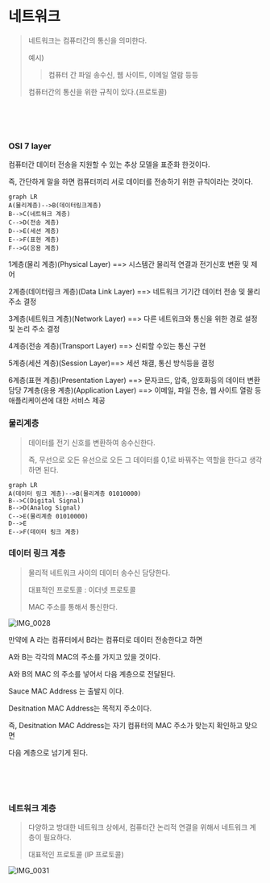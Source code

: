 # 네트워크 

> 네트워크는 컴퓨터간의 통신을 의미한다.
> 
> 예시)
> >
> > 컴퓨터 간 파일 송수신, 웹 사이트, 이메일 열람 등등 
> 
> 컴퓨터간의 통신을 위한 규칙이 있다.(프로토콜)
<br>
<br>
<br>

### OSI 7 layer 

 컴퓨터간 데이터 전송을 지원할 수 있는 추상 모델을 표준화 한것이다.
 
 즉, 간단하게 말을 하면 컴퓨터끼리 서로 데이터를 전송하기 위한 규칙이라는 것이다.


```mermaid
graph LR
A(물리계층)-->B(데이터링크계층)
B-->C(네트워크 계층)
C-->D(전송 계층)
D-->E(세션 계층)
E-->F(표현 계층)
F-->G(응용 계층)
```

1계층(물리 계층)(Physical Layer) ==> 시스템간 물리적 연결과 전기신호 변환 및 제어 

2계층(데이터링크 계층)(Data Link Layer) ==> 네트워크 기기간 데이터 전송 및 물리 주소 결정 

3계층(네트워크 계층)(Network Layer) ==> 다른 네트워크와 통신을 위한 경로 설정 및 논리 주소 결정 

4계층(전송 계층)(Transport Layer) ==> 신뢰할 수있는 통신 구현 

5계층(세션 계층)(Session Layer)==> 세션 채결, 통신 방식등을 결정 

6계층(표현 계층)(Presentation Layer)  ==> 문자코드, 압축, 암호화등의 데이터 변환 담당 
7계층(응용 계층)(Application Layer) ==> 이메일, 파일 전송, 웹 사이트 열람 등 애플리케이션에 대한 서비스 제공 


### 물리계층 

> 데이터를 전기 신호를 변환하여 송수신한다.
>
> 즉, 무선으로 오든 유선으로 오든 그 데이터를 0,1로 바꿔주는 역할을 한다고 생각하면 된다.

```mermaid
graph LR
A(데이터 링크 계층)-->B(물리계층 01010000)
B-->C(Digital Signal)
B-->D(Analog Signal)
C-->E(물리계층 01010000)
D-->E
E-->F(데이터 링크 계층)

```

### 데이터 링크 계층 

> 물리적 네트워크 사이의 데이터 송수신 담당한다.
> 
> 대표적인 프로토콜 : 이더넷 프로토콜
>
> MAC 주소를 통해서 통신한다.

![IMG_0028](https://user-images.githubusercontent.com/104719555/216029717-418dd95c-1676-407a-862e-374e7631684f.jpeg)


만약에 A 라는 컴퓨터에서 B라는 컴퓨터로 데이터 전송한다고 하면 

A와 B는 각각의 MAC의 주소를 가지고 있을 것이다. 

A와 B의 MAC 의 주소를 넣어서 다음 계층으로 전달된다.

Sauce MAC Address 는 출발지 이다.

Desitnation MAC Address는 목적지 주소이다.

즉, Desitnation MAC Address는 자기 컴퓨터의 MAC 주소가 맞는지 확인하고 맞으면 

다음 계층으로 넘기게 된다.

<br>
<br>
<Br>
  
### 네트워크 계층 
  
> 다양하고 방대한 네트워크 상에서, 컴퓨터간 논리적 연결을 위해서 네트워크 계층이 필요하다.
>
> 대표적인 프로토콜 (IP 프로토콜)

![IMG_0031](https://user-images.githubusercontent.com/104719555/216032353-ed975a3b-1621-4ba5-a4cb-05373a3c64c1.jpeg)

 
